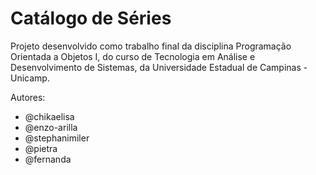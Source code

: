 # Catálogo de Séries

Projeto desenvolvido como trabalho final da disciplina Programação Orientada a Objetos I, do curso de Tecnologia em Análise e Desenvolvimento de Sistemas, da Universidade Estadual de Campinas - Unicamp.

Autores:

- @chikaelisa
- @enzo-arilla
- @stephanimiler
- @pietra
- @fernanda
